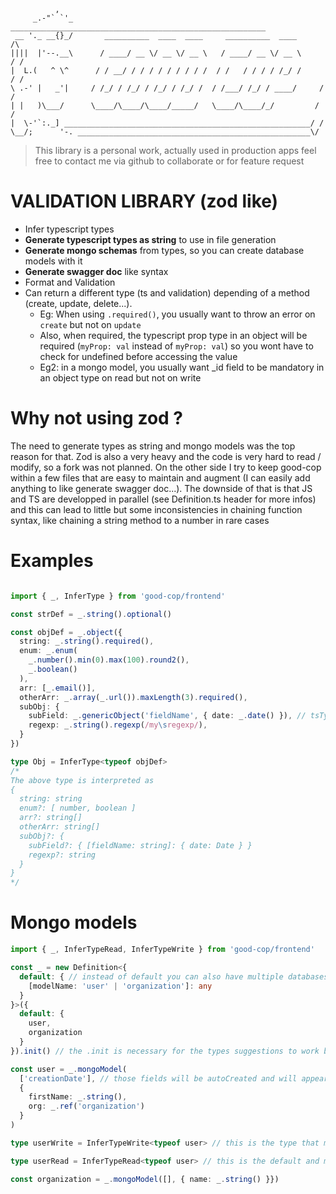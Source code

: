               ,   
         _.-"` `'_  _________________________________________________________
     __ '._ __{}_/       __________  ____  ____     __________  ____        /\
    ||||  |'--.__\      / ____/ __ \/ __ \/ __ \   / ____/ __ \/ __ \      / /
    |  L.(   ^ \^      / / __/ / / / / / / / / /  / /   / / / / /_/ /     / /
    \ .-' |   _'|     / /_/ / /_/ / /_/ / /_/ /  / /___/ /_/ / ____/     / /
    | |   )\___/      \____/\____/\____/_____/   \____/\____/_/         / /
    |  \-'`:._] _______________________________________________________/ /
    \__/;      '-. ____________________________________________________\/


> This library is a personal work, actually used in production apps feel free to contact me via github to collaborate or for feature request

# VALIDATION LIBRARY (zod like)

* Infer typescript types
* **Generate typescript types as string** to use in file generation
* **Generate mongo schemas** from types, so you can create database models with it
* **Generate swagger doc** like syntax
* Format and Validation
* Can return a different type (ts and validation) depending of a method (create, update, delete...). 
  * Eg: When using `.required()`, you usually want to throw an error on `create` but not on `update`
  * Also, when required, the typescript prop type in an object will be required (`myProp: val` instead of `myProp: val`) so you wont have to check for undefined before accessing the value
  * Eg2: in a mongo model, you usually want _id field to be mandatory in an object type on read but not on write

# Why not using zod ?

The need to generate types as string and mongo models was the top reason for that. Zod is also a very heavy and the code is very hard to read / modify, so a fork was not planned. On the other side I try to keep good-cop within a few files that are easy to maintain and augment (I can easily add anything to like generate swagger doc...). The downside of that is that JS and TS are developped in parallel (see Definition.ts header for more infos) and this can lead to little but some inconsistencies in chaining function syntax, like chaining a string method to a number in rare cases

# Examples

``` typescript

import { _, InferType } from 'good-cop/frontend'

const strDef = _.string().optional()

const objDef = _.object({ 
  string: _.string().required(), 
  enum: _.enum(
    _.number().min(0).max(100).round2(),
    _.boolean()
  ),
  arr: [_.email()],
  otherArr: _.array(_.url()).maxLength(3).required(),
  subObj: {
    subField: _.genericObject('fieldName', { date: _.date() }), // tsType: { [fieldName: string]: { date: Date } }
    regexp: _.string().regexp(/my\sregexp/),
  }
})

type Obj = InferType<typeof objDef>
/* 
The above type is interpreted as
{
  string: string
  enum?: [ number, boolean ]
  arr?: string[]
  otherArr: string[]
  subObj?: {
    subField?: { [fieldName: string]: { date: Date } }
    regexp?: string
  }
}
*/

```

# Mongo models


``` typescript
import { _, InferTypeRead, InferTypeWrite } from 'good-cop/frontend'

const _ = new Definition<{
  default: { // instead of default you can also have multiple databases
    [modelName: 'user' | 'organization']: any 
  }
}>({ 
  default: {
    user,
    organization
  } 
}).init() // the .init is necessary for the types suggestions to work best

const user = _.mongoModel(
  ['creationDate'], // those fields will be autoCreated and will appear as always defined on read method but not required in write
  {
    firstName: _.string(),
    org: _.ref('organization')
  }
)

type userWrite = InferTypeWrite<typeof user> // this is the type that may be used in a create or an update function

type userRead = InferTypeRead<typeof user> // this is the default and may be used for data outputted by the database

const organization = _.mongoModel([], { name: _.string() }})


```
